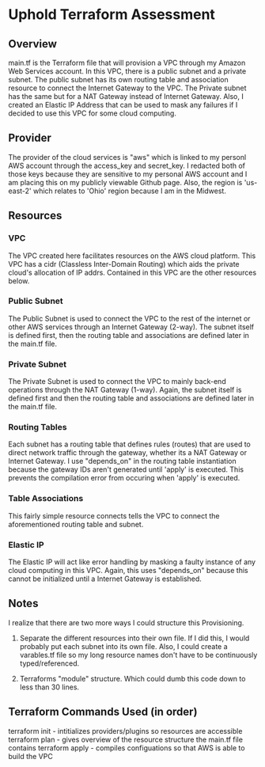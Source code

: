 # Uphold Terraform Assessment #

## Overview ##
main.tf is the Terraform file that will provision a VPC through
my Amazon Web Services account. In this VPC, there is a public subnet
and a private subnet. The public subnet has its own routing table and 
association resource to connect the Internet Gateway to the VPC. The Private
subnet has the same but for a NAT Gateway instead of Internet Gateway. Also,
I created an Elastic IP Address that can be used to mask any failures if I decided
to use this VPC for some cloud computing.

## Provider ## 
The provider of the cloud services is "aws" which is linked to my personl AWS account through the access_key and secret_key. I redacted both of those keys because they are sensitive to my personal AWS account and I am placing this on my publicly viewable Github page. Also, the region is 'us-east-2' which relates to 'Ohio' region because I am in the Midwest.

## Resources ##
### VPC ###
The VPC created here facilitates resources on the AWS cloud platform. This VPC has a cidr (Classless Inter-Domain Routing) which aids the private cloud's allocation of IP addrs. Contained in this VPC are the other resources below. 

### Public Subnet ###
The Public Subnet is used to connect the VPC to the rest of the internet or other AWS services through an Internet Gateway (2-way). The subnet itself is defined first, then the routing table and associations are defined later in the main.tf file. 

### Private Subnet ###
The Private Subnet is used to connect the VPC to mainly back-end operations through the NAT Gateway (1-way). Again, the subnet itself is defined first and then the routing table and associations are defined later in the main.tf file. 

### Routing Tables ###
Each subnet has a routing table that defines rules (routes) that are used to direct network traffic through the gateway, whether its a NAT Gateway or Internet Gateway. I use "depends_on" in the routing table instantiation because the gateway IDs aren't generated until 'apply' is executed. This prevents the compilation error from occuring when 'apply' is executed. 

### Table Associations ###
This fairly simple resource connects tells the VPC to connect the aforementioned routing table and subnet. 

### Elastic IP ###
The Elastic IP will act like error handling by masking a faulty instance of any cloud computing in this VPC. Again, this uses "depends_on" because this cannot be initialized until a Internet Gateway is established. 



## Notes ##
I realize that there are two more ways I could structure this Provisioning. 

1. Separate the different resources into their own file. If I did this, I would probably put each subnet into its own file. Also, I could create a varables.tf file so my long resource names don't have to be continuously typed/referenced. 

2. Terraforms "module" structure. Which could dumb this code down to less than 30 lines.


## Terraform Commands Used (in order) ##
terraform init  - intitializes providers/plugins so resources are accessible
terraform plan  - gives overview of the resource structure the main.tf file contains
terraform apply - compiles configuations so that AWS is able to build the VPC